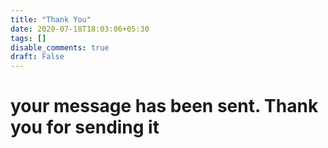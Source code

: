 ```yaml
---
title: "Thank You"
date: 2020-07-18T18:03:06+05:30
tags: []
disable_comments: true
draft: False
---
```




# your message has been sent. Thank you for sending it

